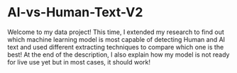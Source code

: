 # AI-vs-Human-Text-V2
Welcome to my data project! This time, I extended my research to find out which machine learning model is most capable of detecting Human and AI text and used different extracting techniques to compare which one is the best!
At the end of the description, I also explain how my model is not ready for live use yet but in most cases, it should work!
